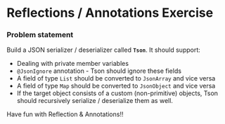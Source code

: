 # Reflections / Annotations Exercise

### Problem statement

Build a JSON serializer / deserializer called **`Tson`**. It should support:
* Dealing with private member variables
* `@JsonIgnore` annotation - Tson should ignore these fields
* A field of type `List` should be converted to `JsonArray` and vice versa
* A field of type `Map` should be converted to `JsonObject` and vice versa
* If the target object consists of a custom (non-primitive) objects, Tson should recursively serialize / deserialize them as well.

Have fun with Reflection & Annotations!!